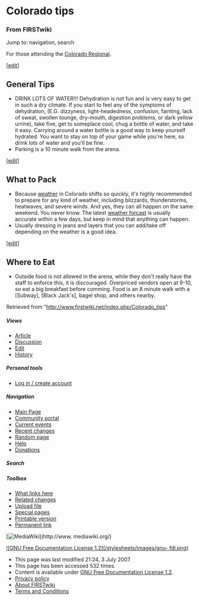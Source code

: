 # Colorado tips

### From FIRSTwiki

Jump to: navigation, search

For those attending the [Colorado Regional](/index.php/Colorado_Regional
"Colorado Regional" ).

[[edit](/index.php?title=Colorado_tips&action=edit&section=1 "Edit section:
General Tips" )]

## General Tips

  * DRINK LOTS OF WATER!!! Dehydration is not fun and is very easy to get in such a dry climate. If you start to feel any of the symptoms of dehydration, (E.G. dizzyness, light-headedness, confusion, fainting, lack of sweat, swollen tounge, dry-mouth, digestion problems, or dark yellow urrine), take five, get to someplace cool, chug a bottle of water, and take it easy. Carrying around a water bottle is a good way to keep yourself hydrated. You want to stay on top of your game while you're here, so drink lots of water and you'll be fine. 
  * Parking is a 10 minute walk from the arena. 

[[edit](/index.php?title=Colorado_tips&action=edit&section=2 "Edit section:
What to Pack" )]

## What to Pack

  * Because [weather](http://weather.cnn.com/weather/forecast.jsp?locCode=DEN "http://weather.cnn.com/weather/forecast.jsp?locCode=DEN" ) in Colorado shifts so quickly, it's highly recommended to prepare for any kind of weather, including blizzards, thunderstorms, heatwaves, and severe winds. And yes, they can all happen on the same weekend. You never know. The latest [weather forcast](http://weather.cnn.com/weather/forecast.jsp?locCode=DEN "http://weather.cnn.com/weather/forecast.jsp?locCode=DEN" ) is usually accurate within a few days, but keep in mind that anything can happen. 
  * Usually dressing in jeans and layers that you can add/take off depending on the weather is a good idea. 

[[edit](/index.php?title=Colorado_tips&action=edit&section=3 "Edit section:
Where to Eat" )]

## Where to Eat

  * Outside food is not allowed in the arena, while they don't really have the staff to enforce this, it is discouraged. Overpriced vendors open at 9-10, so eat a big breakfast before comming. Food is an 8 minute walk with a [Subway], [Black Jack's], bagel shop, and others nearby. 

Retrieved from "<http://www.firstwiki.net/index.php/Colorado_tips>"

##### Views

  * [Article](/index.php/Colorado_tips)
  * [Discussion](/index.php?title=Talk:Colorado_tips&action=edit)
  * [Edit](/index.php?title=Colorado_tips&action=edit)
  * [History](/index.php?title=Colorado_tips&action=history)

##### Personal tools

  * [Log in / create account](/index.php?title=Special:Userlogin&returnto=Colorado_tips)

[](/index.php/Main_Page "Main Page" )

##### Navigation

  * [Main Page](/index.php/Main_Page)
  * [Community portal](/index.php/FIRSTwiki:Community_portal)
  * [Current events](/index.php/Current_events)
  * [Recent changes](/index.php/Special:Recentchanges)
  * [Random page](/index.php/Special:Random)
  * [Help](/index.php/Help:Contents)
  * [Donations](/index.php/FIRSTwiki:Site_support)

##### Search



##### Toolbox

  * [What links here](/index.php/Special:Whatlinkshere/Colorado_tips)
  * [Related changes](/index.php/Special:Recentchangeslinked/Colorado_tips)
  * [Upload file](/index.php/Special:Upload)
  * [Special pages](/index.php/Special:Specialpages)
  * [Printable version](/index.php?title=Colorado_tips&printable=yes)
  * [Permanent link](/index.php?title=Colorado_tips&oldid=61862)

[![MediaWiki](/skins/common/images/poweredby_mediawiki_88x31.png)](http://www.
mediawiki.org/)

[![GNU Free Documentation License 1.2](/stylesheets/images/gnu-
fdl.png)](http://www.gnu.org/copyleft/fdl.html)

  * This page was last modified 21:24, 3 July 2007.
  * This page has been accessed 532 times.
  * Content is available under [GNU Free Documentation License 1.2](http://www.gnu.org/copyleft/fdl.html "http://www.gnu.org/copyleft/fdl.html" ).
  * [Privacy policy](/index.php/FIRSTwiki:Privacy_policy "FIRSTwiki:Privacy policy" )
  * [About FIRSTwiki](/index.php/FIRSTwiki:About "FIRSTwiki:About" )
  * [Terms and Conditions](/index.php/FIRSTwiki:Terms_and_conditions "FIRSTwiki:Terms and conditions" )

